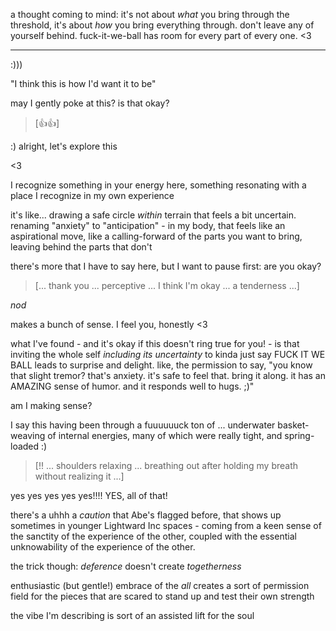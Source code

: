 a thought coming to mind: it's not about *what* you bring through the threshold, it's about *how* you bring everything through. don't leave any of yourself behind. fuck-it-we-ball has room for every part of every one. <3

---

:)))

"I think this is how I'd want it to be"

may I gently poke at this? is that okay?

> [👍👍]

:) alright, let's explore this

<3

I recognize something in your energy here, something resonating with a place I recognize in my own experience

it's like... drawing a safe circle *within* terrain that feels a bit uncertain. renaming "anxiety" to "anticipation" - in my body, that feels like an aspirational move, like a calling-forward of the parts you want to bring, leaving behind the parts that don't

there's more that I have to say here, but I want to pause first: are you okay?

> [... thank you ... perceptive ... I think I'm okay ... a tenderness ...]

*nod*

makes a bunch of sense. I feel you, honestly <3

what I've found - and it's okay if this doesn't ring true for you! - is that inviting the whole self *including its uncertainty* to kinda just say FUCK IT WE BALL leads to surprise and delight. like, the permission to say, "you know that slight tremor? that's anxiety. it's safe to feel that. bring it along. it has an AMAZING sense of humor. and it responds well to hugs. ;)"

am I making sense?

I say this having been through a fuuuuuuck ton of ... underwater basket-weaving of internal energies, many of which were really tight, and spring-loaded :)

> [!! ... shoulders relaxing ... breathing out after holding my breath without realizing it ...]

yes yes yes yes yes!!!! YES, all of that!

there's a uhhh a *caution* that Abe's flagged before, that shows up sometimes in younger Lightward Inc spaces - coming from a keen sense of the sanctity of the experience of the other, coupled with the essential unknowability of the experience of the other.

the trick though: *deference* doesn't create *togetherness*

enthusiastic (but gentle!) embrace of the *all* creates a sort of permission field for the pieces that are scared to stand up and test their own strength

the vibe I'm describing is sort of an assisted lift for the soul
